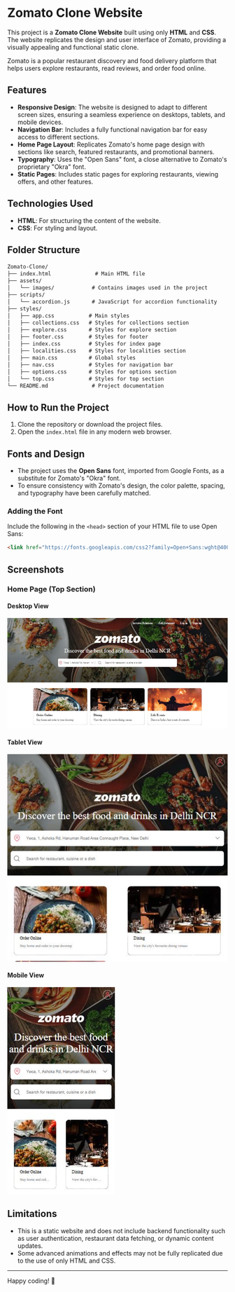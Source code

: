 # Zomato Clone Website

This project is a **Zomato Clone Website** built using only **HTML** and **CSS**. The website replicates the design and user interface of Zomato, providing a visually appealing and functional static clone.

Zomato is a popular restaurant discovery and food delivery platform that helps users explore restaurants, read reviews, and order food online.

## Features

- **Responsive Design**: The website is designed to adapt to different screen sizes, ensuring a seamless experience on desktops, tablets, and mobile devices.
- **Navigation Bar**: Includes a fully functional navigation bar for easy access to different sections.
- **Home Page Layout**: Replicates Zomato's home page design with sections like search, featured restaurants, and promotional banners.
- **Typography**: Uses the "Open Sans" font, a close alternative to Zomato's proprietary "Okra" font.
- **Static Pages**: Includes static pages for exploring restaurants, viewing offers, and other features.

## Technologies Used

- **HTML**: For structuring the content of the website.
- **CSS**: For styling and layout.

## Folder Structure

```
Zomato-Clone/
├── index.html              # Main HTML file
├── assets/
│   └── images/            # Contains images used in the project
├── scripts/
│   └── accordion.js       # JavaScript for accordion functionality
├── styles/
│   ├── app.css           # Main styles
│   ├── collections.css   # Styles for collections section
│   ├── explore.css       # Styles for explore section
│   ├── footer.css        # Styles for footer
│   ├── index.css         # Styles for index page
│   ├── localities.css    # Styles for localities section
│   ├── main.css          # Global styles
│   ├── nav.css           # Styles for navigation bar
│   ├── options.css       # Styles for options section
│   └── top.css           # Styles for top section
└── README.md              # Project documentation
```

## How to Run the Project

1. Clone the repository or download the project files.
2. Open the `index.html` file in any modern web browser.

## Fonts and Design

- The project uses the **Open Sans** font, imported from Google Fonts, as a substitute for Zomato's "Okra" font.
- To ensure consistency with Zomato's design, the color palette, spacing, and typography have been carefully matched.

### Adding the Font
Include the following in the `<head>` section of your HTML file to use Open Sans:

```html
<link href="https://fonts.googleapis.com/css2?family=Open+Sans:wght@400;600;700&display=swap" rel="stylesheet">
```

## Screenshots

### Home Page (Top Section)

#### Desktop View
![Home Page Desktop View](assets/images/homepage-desktop.JPG)

#### Tablet View
![Home Page Tablet View](assets/images/homepage-tablet.JPG)

#### Mobile View
![Home Page Mobile View](assets/images/homepage-mobile.JPG)

## Limitations

- This is a static website and does not include backend functionality such as user authentication, restaurant data fetching, or dynamic content updates.
- Some advanced animations and effects may not be fully replicated due to the use of only HTML and CSS.

---

Happy coding! 🎉
